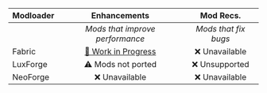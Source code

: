 | Modloader | Enhancements | Mod Recs. |
| --- | :---: | :---: | 
|  | *Mods that improve performance* | *Mods that fix bugs* | *Enhancements to the game that are Vanilla compatible* |
| Fabric | [🚧 Work in Progress](fabric/enhancements.md) | ❌ Unavailable |
| LuxForge | ⚠ Mods not ported | ❌ Unsupported |
| NeoForge | ❌ Unavailable | ❌ Unavailable |


<!-- TODO do forge enhancements and add tips, no chat reports -->